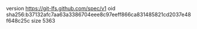 version https://git-lfs.github.com/spec/v1
oid sha256:b37132afc7aa63a3386704eee8c97eeff866ca831485821cd2037e48f648c25c
size 5363

